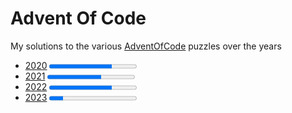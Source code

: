 # Advent Of Code

My solutions to the various [AdventOfCode](https://adventofcode.com/) puzzles over the years

- [2020](2020/README.md) <progress value="36" max="50" /> - A C# project, since that's what I use at work
- [2021](2021/ReadMe.md) <progress value="31" max="50" /> - A Jupyter Notebook, trying to improve my Python
- [2022](2022/README.md) <progress value="36" max="50" /> - A Processing project with a focus on visualisation
- [2023](2023/README.md) <progress value="8" max="50" /> - A chance to learn F#